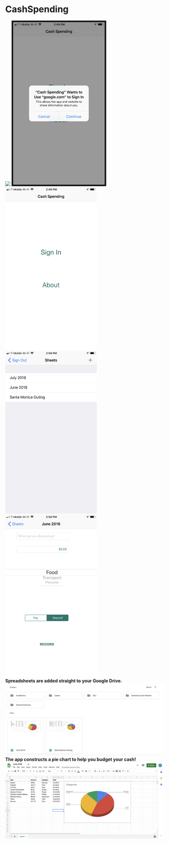# CashSpending

<img src="images/appicon.PNG" width="290"> <img src="images/googlesignin.PNG" width="290" border="5"> <img src="images/introscreen.PNG" width="290">
<img src="images/sheetlist.PNG" width="290"> <img src="images/sheetupdate.PNG" width="290">
<br>
<b> Spreadsheets are added straight to your Google Drive. </b>
<img src="images/drive.png">
<br>
<b> The app constructs a pie chart to help you budget your cash! </b>
<img src="images/spreadsheet.png">

